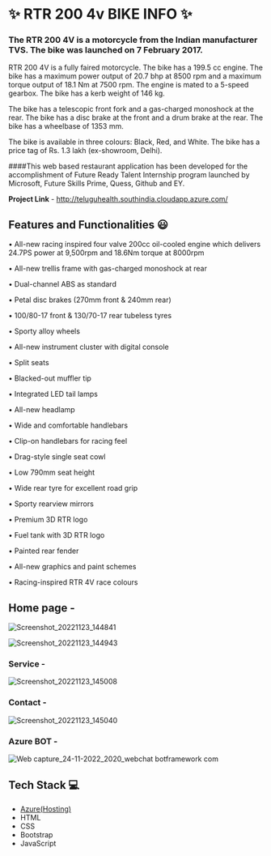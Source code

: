 # ✨ RTR 200 4v BIKE INFO  ✨


### The RTR 200 4V is a motorcycle from the Indian manufacturer TVS. The bike was launched on 7 February 2017.

RTR 200 4V is a fully faired motorcycle. The bike has a 199.5 cc engine. The bike has a maximum power output of 20.7 bhp at 8500 rpm and a maximum torque output of 18.1 Nm at 7500 rpm. The engine is mated to a 5-speed gearbox. The bike has a kerb weight of 146 kg.

The bike has a telescopic front fork and a gas-charged monoshock at the rear. The bike has a disc brake at the front and a drum brake at the rear. The bike has a wheelbase of 1353 mm.

The bike is available in three colours: Black, Red, and White. The bike has a price tag of Rs. 1.3 lakh (ex-showroom, Delhi).

####This web based restaurant application has been developed for the accomplishment of Future Ready Talent Internship program launched by Microsoft, Future Skills Prime, Quess, Github and EY.


**Project Link** - http://teluguhealth.southindia.cloudapp.azure.com/


## Features and Functionalities 😃
• All-new racing inspired four valve 200cc oil-cooled engine which delivers 24.7PS power at 9,500rpm and 18.6Nm torque at 8000rpm

• All-new trellis frame with gas-charged monoshock at rear

• Dual-channel ABS as standard

• Petal disc brakes (270mm front & 240mm rear)

• 100/80-17 front & 130/70-17 rear tubeless tyres

• Sporty alloy wheels

• All-new instrument cluster with digital console

• Split seats

• Blacked-out muffler tip

• Integrated LED tail lamps

• All-new headlamp

• Wide and comfortable handlebars

• Clip-on handlebars for racing feel

• Drag-style single seat cowl

• Low 790mm seat height

• Wide rear tyre for excellent road grip

• Sporty rearview mirrors

• Premium 3D RTR logo

• Fuel tank with 3D RTR logo

• Painted rear fender

• All-new graphics and paint schemes

• Racing-inspired RTR 4V race colours


## Home page -
![Screenshot_20221123_144841](https://user-images.githubusercontent.com/115808979/203584469-9c926d6c-76b8-40f0-953a-e30e028add4a.png)




![Screenshot_20221123_144943](https://user-images.githubusercontent.com/115808979/203584495-23065b7a-9b6c-471f-8c3e-899b8c127d60.png)



### Service -

![Screenshot_20221123_145008](https://user-images.githubusercontent.com/115808979/203584515-59c4217d-578b-4ed2-a81b-7d15982b4368.png)


### Contact -

![Screenshot_20221123_145040](https://user-images.githubusercontent.com/115808979/203584780-6a578de6-7460-4d15-a4b5-d4373ac9391f.png)


### Azure BOT -
![Web capture_24-11-2022_2020_webchat botframework com](https://user-images.githubusercontent.com/115808979/203808936-5da9aca3-d904-4519-be9b-589733fbff4f.jpeg)


## Tech Stack 💻

- [Azure(Hosting)](https://azure.microsoft.com/en-in/features/azure-portal/)
- HTML
- CSS
- Bootstrap
- JavaScript
